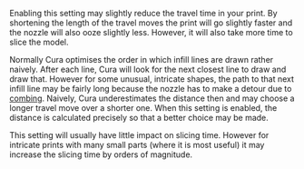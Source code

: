 Enabling this setting may slightly reduce the travel time in your print. By shortening the length of the travel moves the print will go slightly faster and the nozzle will also ooze slightly less. However, it will also take more time to slice the model.

Normally Cura optimises the order in which infill lines are drawn rather naively. After each line, Cura will look for the next closest line to draw and draw that. However for some unusual, intricate shapes, the path to that next infill line may be fairly long because the nozzle has to make a detour due to [combing](retraction_combing.md). Naively, Cura underestimates the distance then and may choose a longer travel move over a shorter one. When this setting is enabled, the distance is calculated precisely so that a better choice may be made.

This setting will usually have little impact on slicing time. However for intricate prints with many small parts (where it is most useful) it may increase the slicing time by orders of magnitude.